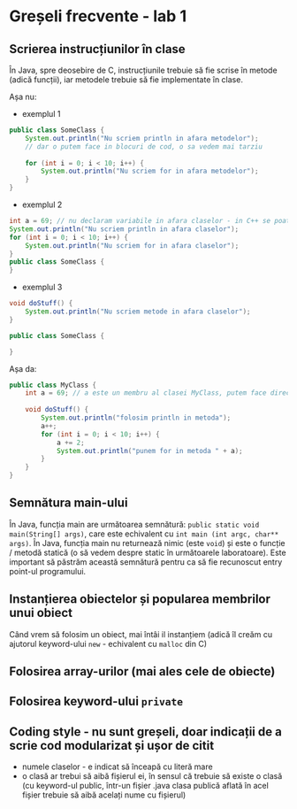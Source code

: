 # Greșeli frecvente - lab 1
## Scrierea instrucțiunilor în clase
În Java, spre deosebire de C, instrucțiunile trebuie să fie scrise în metode (adică funcții), iar metodele trebuie să fie implementate în clase.

Așa nu:
- exemplul 1
```java
public class SomeClass {
	System.out.println("Nu scriem println in afara metodelor"); 
	// dar o putem face in blocuri de cod, o sa vedem mai tarziu
	
	for (int i = 0; i < 10; i++) {
		System.out.println("Nu scriem for in afara metodelor");
	}
}
```
- exemplul 2
```java
int a = 69; // nu declaram variabile in afara claselor - in C++ se poate
System.out.println("Nu scriem println in afara claselor");
for (int i = 0; i < 10; i++) {
	System.out.println("Nu scriem for in afara claselor");
}
public class SomeClass {
}
```
- exemplul 3
```java
void doStuff() {
	System.out.println("Nu scriem metode in afara claselor");
}

public class SomeClass {

}
```

Așa da:
```java
public class MyClass {
	int a = 69; // a este un membru al clasei MyClass, putem face direct initializarea aici
	
	void doStuff() {
		System.out.println("folosim println in metoda");
		a++;
		for (int i = 0; i < 10; i++) {
			a += 2;
			System.out.println("punem for in metoda " + a);
		}
	}
}
```

## Semnătura main-ului
În Java, funcția main are următoarea semnătură: `public static void main(String[] args)`, care este echivalent cu `int main (int argc, char** args)`. În Java, funcția main nu returnează nimic (este `void`) și este o funcție / metodă statică (o să vedem despre static în următoarele laboratoare). Este important să păstrăm această semnătură pentru ca să fie recunoscut entry point-ul programului.
## Instanțierea obiectelor și popularea membrilor unui obiect
Când vrem să folosim un obiect, mai întâi il instanțiem (adică îl creăm cu ajutorul keyword-ului `new` - echivalent cu `malloc` din C)
## Folosirea array-urilor (mai ales cele de obiecte)
## Folosirea keyword-ului `private`
## Coding style - nu sunt greșeli, doar indicații de a scrie cod modularizat și ușor de citit
- numele claselor - e indicat să înceapă cu literă mare
- o clasă ar trebui să aibă fișierul ei, în sensul că trebuie să existe o clasă (cu keyword-ul public, într-un fișier .java clasa publică aflată în acel fișier trebuie să aibă acelați nume cu fișierul)
